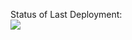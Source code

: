 Status of Last Deployment:<br>
<img src="https://github.com/ruszhov/github-actions/workflows/CI-First-Test/badge.svg?branch=main"><br>
